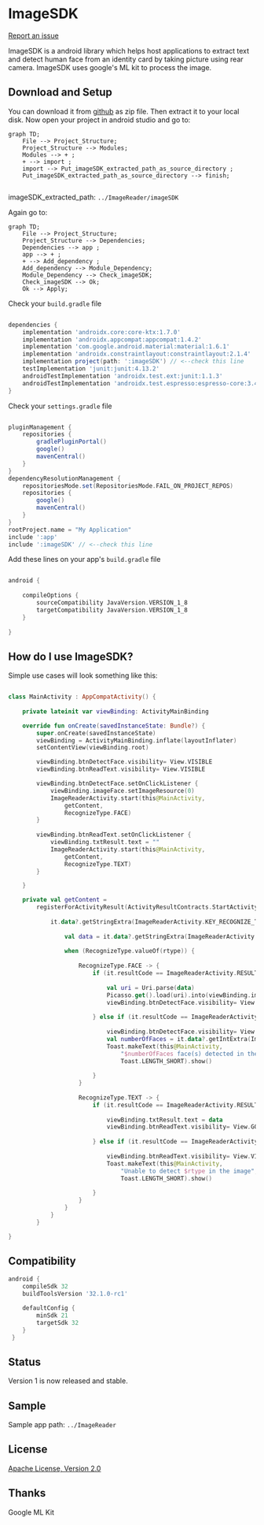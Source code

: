 # ImageSDK 
[Report an issue](https://github.com/rubayetevan/ImageReader/issues)

ImageSDK is a android library which helps host applications to extract text and detect human face from an identity card by taking picture using rear camera. ImageSDK uses google's ML kit to process the image.


## Download and Setup
You can download it from [github](https://github.com/rubayetevan/ImageReader) as zip file.
Then extract it to your local disk. Now open your project in android studio and go to:
```mermaid
graph TD;
    File --> Project_Structure; 
    Project_Structure --> Modules;
    Modules --> + ;
    + --> import ;
    import --> Put_imageSDK_extracted_path_as_source_directory ;
    Put_imageSDK_extracted_path_as_source_directory --> finish;
    
```
imageSDK_extracted_path: `../ImageReader/imageSDK`

Again go to:

```mermaid
graph TD;
    File --> Project_Structure; 
    Project_Structure --> Dependencies;
    Dependencies --> app ;
    app --> + ;
    + --> Add_dependency ;
    Add_dependency --> Module_Dependency;
    Module_Dependency --> Check_imageSDK;
    Check_imageSDK --> Ok;
    Ok --> Apply;

```
Check your `build.gradle` file
```groovy

dependencies {
    implementation 'androidx.core:core-ktx:1.7.0'
    implementation 'androidx.appcompat:appcompat:1.4.2'
    implementation 'com.google.android.material:material:1.6.1'
    implementation 'androidx.constraintlayout:constraintlayout:2.1.4'
    implementation project(path: ':imageSDK') // <--check this line
    testImplementation 'junit:junit:4.13.2'
    androidTestImplementation 'androidx.test.ext:junit:1.1.3'
    androidTestImplementation 'androidx.test.espresso:espresso-core:3.4.0'
}

```

Check your `settings.gradle` file
```groovy

pluginManagement {
    repositories {
        gradlePluginPortal()
        google()
        mavenCentral()
    }
}
dependencyResolutionManagement {
    repositoriesMode.set(RepositoriesMode.FAIL_ON_PROJECT_REPOS)
    repositories {
        google()
        mavenCentral()
    }
}
rootProject.name = "My Application"
include ':app'
include ':imageSDK' // <--check this line


```

Add these lines on your app's `build.gradle` file
```groovy

android {
    
    compileOptions {
        sourceCompatibility JavaVersion.VERSION_1_8
        targetCompatibility JavaVersion.VERSION_1_8
    }
   
}

```

## How do I use ImageSDK?

Simple use cases will look something like this:

```kotlin

class MainActivity : AppCompatActivity() {
    
    private lateinit var viewBinding: ActivityMainBinding

    override fun onCreate(savedInstanceState: Bundle?) {
        super.onCreate(savedInstanceState)
        viewBinding = ActivityMainBinding.inflate(layoutInflater)
        setContentView(viewBinding.root)

        viewBinding.btnDetectFace.visibility= View.VISIBLE
        viewBinding.btnReadText.visibility= View.VISIBLE

        viewBinding.btnDetectFace.setOnClickListener {
            viewBinding.imageFace.setImageResource(0)
            ImageReaderActivity.start(this@MainActivity,
                getContent,
                RecognizeType.FACE)
        }
        
        viewBinding.btnReadText.setOnClickListener {
            viewBinding.txtResult.text = ""
            ImageReaderActivity.start(this@MainActivity,
                getContent,
                RecognizeType.TEXT)
        }

    }

    private val getContent =
        registerForActivityResult(ActivityResultContracts.StartActivityForResult()) { it ->
          
            it.data?.getStringExtra(ImageReaderActivity.KEY_RECOGNIZE_TYPE)?.let { rtype ->
                
                val data = it.data?.getStringExtra(ImageReaderActivity.KEY_DATA)
                
                when (RecognizeType.valueOf(rtype)) {
                
                    RecognizeType.FACE -> {
                        if (it.resultCode == ImageReaderActivity.RESULT_SUCCESS) {
                        
                            val uri = Uri.parse(data)
                            Picasso.get().load(uri).into(viewBinding.imageFace)
                            viewBinding.btnDetectFace.visibility= View.GONE
                            
                        } else if (it.resultCode == ImageReaderActivity.RESULT_ERROR) {
                        
                            viewBinding.btnDetectFace.visibility= View.VISIBLE
                            val numberOfFaces = it.data?.getIntExtra(ImageReaderActivity.KEY_NUMBER_OF_FACES, 0)
                            Toast.makeText(this@MainActivity,
                                "$numberOfFaces face(s) detected in the image",
                                Toast.LENGTH_SHORT).show()
                                
                        }
                    }
                    
                    RecognizeType.TEXT -> {
                        if (it.resultCode == ImageReaderActivity.RESULT_SUCCESS) {
                        
                            viewBinding.txtResult.text = data
                            viewBinding.btnReadText.visibility= View.GONE
                            
                        } else if (it.resultCode == ImageReaderActivity.RESULT_ERROR) {
                        
                            viewBinding.btnReadText.visibility= View.VISIBLE
                            Toast.makeText(this@MainActivity,
                                "Unable to detect $rtype in the image",
                                Toast.LENGTH_SHORT).show()
                                
                        }
                    }
                }
            }
        }

}

```
## Compatibility

```groovy
android {
    compileSdk 32
    buildToolsVersion '32.1.0-rc1'

    defaultConfig {
        minSdk 21
        targetSdk 32
    }
 }
```
## Status
Version 1 is now released and stable.

## Sample
Sample app path: `../ImageReader`

## License
[Apache License, Version 2.0](https://www.apache.org/licenses/LICENSE-2.0)

## Thanks
Google ML Kit
